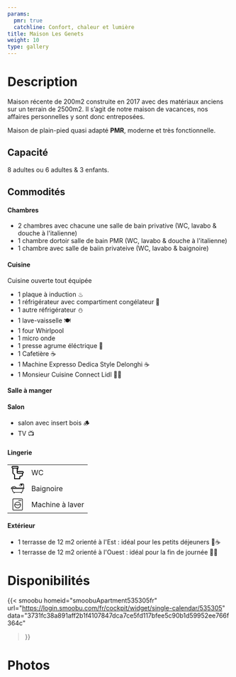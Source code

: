 ```yaml
---
params:
  pmr: true
  catchline: Confort, chaleur et lumière
title: Maison Les Genets
weight: 10
type: gallery
---
```


# Description

Maison récente de 200m2 construite en 2017 avec des matériaux anciens sur un terrain de 2500m2. Il s’agit de notre maison de vacances, nos affaires personnelles y sont donc entreposées.

Maison de plain-pied quasi adapté **PMR**, moderne et très fonctionnelle.

## Capacité

8 adultes ou 6 adultes & 3 enfants. <!--more-->

## Commodités

#### Chambres

- 2 chambres avec chacune une salle de bain privative (WC, lavabo & douche à l'italienne)
- 1 chambre dortoir salle de bain PMR (WC, lavabo & douche à l'italienne)
- 1 chambre avec salle de baiin privateive (WC, lavabo & baignoire)

#### Cuisine 

Cuisine ouverte tout équipée

- 1 plaque à induction ♨
- 1 réfrigérateur avec compartiment congélateur 🥶
- 1 autre réfrigérateur ⛄️
- 1 lave-vaisselle 🍽️
- 1 four Whirlpool 
- 1 micro onde
- 1 presse agrume éléctrique 🍋
- 1 Cafetière ☕️
- 1 Machine Expresso Dedica Style Delonghi ☕️
- 1 Monsieur Cuisine Connect Lidl 👨‍🍳

#### Salle à manger

#### Salon

- salon avec insert bois 🪵
- TV 📺

#### Lingerie

|                                                                                                                                                                                                                                                                                                                                                                                                                                                                                                                                                                                                                                                                                                                                                                                                                                                                                                                                                                                                                                                                                                                                                                                                                                                                                                                                                                                                                                                                                                                                                                                                                                                                                                                                                                                                                                                                                                                                                                                                                                                                                                                                                                                                                                        |                 |
|----------------------------------------------------------------------------------------------------------------------------------------------------------------------------------------------------------------------------------------------------------------------------------------------------------------------------------------------------------------------------------------------------------------------------------------------------------------------------------------------------------------------------------------------------------------------------------------------------------------------------------------------------------------------------------------------------------------------------------------------------------------------------------------------------------------------------------------------------------------------------------------------------------------------------------------------------------------------------------------------------------------------------------------------------------------------------------------------------------------------------------------------------------------------------------------------------------------------------------------------------------------------------------------------------------------------------------------------------------------------------------------------------------------------------------------------------------------------------------------------------------------------------------------------------------------------------------------------------------------------------------------------------------------------------------------------------------------------------------------------------------------------------------------------------------------------------------------------------------------------------------------------------------------------------------------------------------------------------------------------------------------------------------------------------------------------------------------------------------------------------------------------------------------------------------------------------------------------------------------|-----------------|
| <svg   height = " 30 "   width = " 30 "   xmlns = " http://www.w3.org/2000/svg "   viewBox = " 0 0 512 512 "   xml:space = " preserve " >     <path   d = " M439.65 200.35H256v-66.78h16.7a16.7 16.7 0 0 0 0-33.4H256V97.3a50.16 50.16 0 0 0 33.4-47.21A50.14 50.14 0 0 0 239.3 0H72.35a50.14 50.14 0 0 0-50.09 50.09 50.17 50.17 0 0 0 33.4 47.21v159.53c0 29.9 15.75 56.82 40.13 68.58 16.68 8.04 26.75 21.97 26.75 37.25l-.1 132.64a16.7 16.7 0 0 0 16.7 16.7h200.34a16.7 16.7 0 0 0 16.7-16.69l.02-65.92c.32-9.46 7.8-16.65 16.88-16.51l17.54.21c36.44 0 66.3-29.4 66.77-65.94V347l.17-49.8a50.16 50.16 0 0 0 32.18-46.77 50.15 50.15 0 0 0-50.09-50.08zM72.35 66.78c-9.2 0-16.7-7.49-16.7-16.7s7.5-16.69 16.7-16.69H239.3c9.2 0 16.7 7.5 16.7 16.7s-7.5 16.7-16.7 16.7H72.35zM423.99 346.8a33.43 33.43 0 0 1-33.8 32.9l-17.35-.21c-27.41 0-49.33 21.5-50.03 49.24v.41l-.02 49.47H155.7l.12-115.95c0-28.41-17.03-53.58-45.53-67.33-12.91-6.22-21.26-21.33-21.26-38.5V100.17h133.57v150.26a50.14 50.14 0 0 0 50.09 50.1h151.45L424 346.8zm15.66-79.67H272.7c-9.21 0-16.7-7.49-16.7-16.7v-16.7h183.65c9.2 0 16.7 7.5 16.7 16.7 0 9.21-7.5 16.7-16.7 16.7z " />   </svg >                                                                                                                                                                                                                                                                                                                                                                                                                                                                                                                                                                                                                                                                                                                                                                                                                                                                                                                                                                                                                                                             | WC              |
| <svg   width = " 30 "   height = " 30 "   viewBox = " 0 -16.33 127.9 127.9 "   xmlns = " http://www.w3.org/2000/svg "   style = " enable-background :new 0 0 127.9 95.25 "   xml:space = " preserve " >     <path   d = " m98.97 22.32-.06-.08a.98.98 0 0 0-1.37-.24l-7.6 5.32a.98.98 0 0 0-.24 1.37l.06.08c.31.45.93.55 1.37.24l7.6-5.32a.99.99 0 0 0 .24-1.37zm20.04 30-4.12 19.22c-1.02 4.78-3.33 8.43-6.61 10.93a18.78 18.78 0 0 1-8.03 3.45l2.7 5.78a2.5 2.5 0 0 1-4.53 2.11l-3.5-7.48H35.1l-3.5 7.48a2.5 2.5 0 0 1-4.53-2.11l2.55-5.46c-3.9-.34-7.1-1.59-9.68-3.73-3.01-2.5-5.07-6.13-6.3-10.86L8.57 52.32H4.61a4.62 4.62 0 0 1-3.25-1.35v-.01l-.01.01A4.63 4.63 0 0 1 0 47.71v-4.19a4.63 4.63 0 0 1 4.6-4.61h.61c.17-1.82.87-3.54 1.95-5.04a12.44 12.44 0 0 1 4.35-3.75 11.62 11.62 0 0 1 5.7-1.36c1.75.06 3.49.54 5.1 1.56a11.74 11.74 0 0 1 19.11-.21 11.7 11.7 0 0 1 7.2 3.23 11.25 11.25 0 0 1 3.16 5.56h67.25V14.1c-1.46-7.17-5.6-9.12-11.13-8.33 2.49 4.34 2.17 8.75-1.36 13.25.45.73.41 1.53-.08 2.38l-1.1 1.27c-.44.45-.99.49-1.7-.08L86.76 5.52c-.46-.55-.37-1.03.17-1.45 1.2-1.47 1.35-1.72 3.48-1.36 4.74-3.08 9.25-3.63 13.5-1.19 10.67-4.38 19.75 1.12 20.98 12.32V39.2a4.61 4.61 0 0 1 3 4.32v4.19a4.63 4.63 0 0 1-4.6 4.61h-4.28zM89.4 14.1l-.06-.08a.98.98 0 0 0-1.37-.24l-7.6 5.32a.98.98 0 0 0-.24 1.37l.06.08c.31.45.93.55 1.37.24l7.6-5.32a.98.98 0 0 0 .24-1.37zm-4.37-4.4-.06-.08a.98.98 0 0 0-1.37-.24L76 14.7a.98.98 0 0 0-.24 1.37l.06.08c.31.45.93.55 1.37.24l7.6-5.32a.99.99 0 0 0 .24-1.37zm8.73 8.65-.06-.08a.98.98 0 0 0-1.37-.24l-7.6 5.32a.98.98 0 0 0-.24 1.37l.06.08c.31.45.93.55 1.37.24l7.61-5.32a1 1 0 0 0 .23-1.37zM10.29 38.91h36.25a5.94 5.94 0 0 0-1.37-1.95 6.7 6.7 0 0 0-4.67-1.86c-.28 0 .02-.01-.17-.01l-.17.01a2.5 2.5 0 0 1-2.33-1.34 6.38 6.38 0 0 0-2.41-2.51 6.81 6.81 0 0 0-7.52.39 6.28 6.28 0 0 0-2.3 3.35 2.5 2.5 0 0 1-4.37.99 5.56 5.56 0 0 0-4.16-2.22 6.52 6.52 0 0 0-3.23.79 7.67 7.67 0 0 0-2.59 2.24 5.62 5.62 0 0 0-.96 2.12zM8.5 43.93c-.4.1-.8.09-1.18 0h-2.3v3.36h117.86v-3.36H8.5zm5.24 8.39 4.74 18.07c.96 3.68 2.48 6.45 4.66 8.25 2.13 1.77 5 2.67 8.73 2.67h63.75c3.86 0 7.15-.95 9.61-2.82 2.34-1.78 3.99-4.45 4.75-7.99l3.9-18.18H13.74z " />   </svg > | Baignoire       |
| <svg   width = " 30 "   height = " 30 "   viewBox = " 0 0 50 50 "   xmlns = " http://www.w3.org/2000/svg " >     <path   d = " M9 3C7.36 3 6 4.36 6 6v38c0 1.64 1.36 3 3 3h32c1.64 0 3-1.36 3-3V6c0-1.64-1.36-3-3-3H9zm0 2h32c.57 0 1 .43 1 1v38c0 .57-.43 1-1 1H9c-.57 0-1-.43-1-1V6c0-.57.43-1 1-1zm22 3a2 2 0 0 0-2 2 2 2 0 0 0 2 2 2 2 0 0 0 2-2 2 2 0 0 0-2-2zm6 0a2 2 0 0 0-2 2 2 2 0 0 0 2 2 2 2 0 0 0 2-2 2 2 0 0 0-2-2zm-12 7a12 12 0 0 0-11.97 11.4 1 1 0 0 0-.02.38L13 27c0 6.62 5.38 12 12 12 6.61 0 12-5.38 12-12l-.01-.21a1 1 0 0 0-.02-.4 11.97 11.97 0 0 0-11.61-11.32A1 1 0 0 0 25 15zm0 2a9.98 9.98 0 0 1 9.72 7.67 6.95 6.95 0 0 0-2.7-.67c-1.43-.03-2.53.59-3.57 1.08-1.05.5-2.05.92-3.45.92-1.4 0-2.4-.43-3.45-.92-1.04-.5-2.14-1.1-3.57-1.08-.77.02-1.7.21-2.7.67A9.98 9.98 0 0 1 25 17zm-6.98 9c.81-.02 1.59.37 2.68.89A9.65 9.65 0 0 0 25 28c1.83 0 3.21-.6 4.3-1.11 1.1-.52 1.87-.9 2.68-.89.65.01 1.84.3 3.01 1.14a9.98 9.98 0 0 1-19.98 0A5.91 5.91 0 0 1 18.02 26z " />   </svg >                                                                                                                                                                                                                                                                                                                                                                                                                                                                                                                                                                                                                                                                                                                                                                                                                                                                                                                                                                                                                                                                                                                                                                                                                          | Machine à laver |


#### Extérieur

- 1 terrasse de 12 m2 orienté à l'Est : idéal pour les petits déjeuners 🥖☕️
- 1 terrasse de 12 m2 orienté à l'Ouest : idéal pour la fin de journée 🍻🥂

# Disponibilités

{{< smoobu 
homeid="smoobuApartment535305fr" 
url="https://login.smoobu.com/fr/cockpit/widget/single-calendar/535305"
data="3731fc38a891aff2b1f4107847dca7ce5fd117bfee5c90b1d59952ee766f364c"
>}}

# Photos